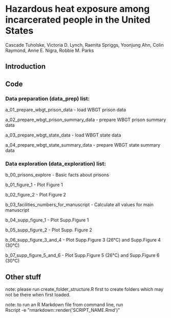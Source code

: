 # Hazardous heat exposure among incarcerated people in the United States

Cascade Tuholske, Victoria D. Lynch, Raenita Spriggs, Yoonjung Ahn, Colin Raymond, Anne E. Nigra, Robbie M. Parks

## Introduction

## Code

### Data preparation (data_prep) list:

a_01_prepare_wbgt_prison_data - load WBGT prison data

a_02_prepare_wbgt_prison_summary_data - prepare WBGT prison summary data

a_03_prepare_wbgt_state_data - load WBGT state data

a_04_prepare_wbgt_state_summary_data - prepare WBGT state summary data

### Data exploration (data_exploration) list:

b_00_prisons_explore - Basic facts about prisons

b_01_figure_1 - Plot Figure 1

b_02_figure_2 - Plot Figure 2

b_03_facilities_numbers_for_manuscript - Calculate all values for main manuscript

b_04_supp_figure_1 - Plot Supp.Figure 1

b_05_supp_figure_2 - Plot Supp. Figure 2

b_06_supp_figure_3_and_4 - Plot Supp.Figure 3 (26°C) and Supp.Figure 4 (30°C)

b_07_supp_figure_5_and_6 - Plot Supp.Figure 5 (26°C) and Supp.Figure 6 (30°C)

## Other stuff

note: please run create_folder_structure.R first to create folders which may not be there when first loaded.

note: to run an R Markdown file from command line, run\
Rscript -e "rmarkdown::render('SCRIPT_NAME.Rmd')"
